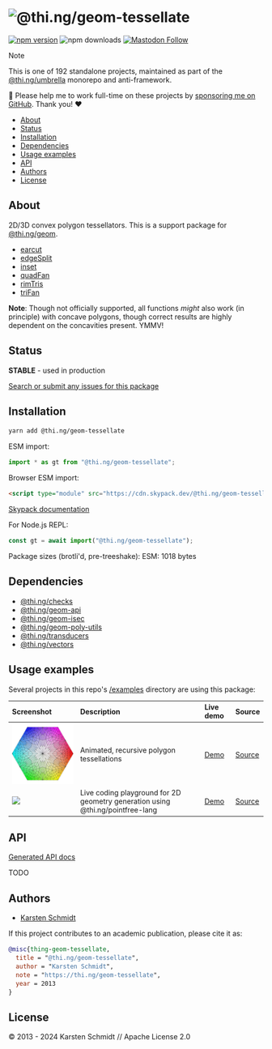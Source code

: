 <!-- This file is generated - DO NOT EDIT! -->
<!-- Please see: https://github.com/thi-ng/umbrella/blob/develop/CONTRIBUTING.md#changes-to-readme-files -->
# ![@thi.ng/geom-tessellate](https://media.thi.ng/umbrella/banners-20230807/thing-geom-tessellate.svg?0a4cce18)

[![npm version](https://img.shields.io/npm/v/@thi.ng/geom-tessellate.svg)](https://www.npmjs.com/package/@thi.ng/geom-tessellate)
![npm downloads](https://img.shields.io/npm/dm/@thi.ng/geom-tessellate.svg)
[![Mastodon Follow](https://img.shields.io/mastodon/follow/109331703950160316?domain=https%3A%2F%2Fmastodon.thi.ng&style=social)](https://mastodon.thi.ng/@toxi)

> [!NOTE]
> This is one of 192 standalone projects, maintained as part
> of the [@thi.ng/umbrella](https://github.com/thi-ng/umbrella/) monorepo
> and anti-framework.
>
> 🚀 Please help me to work full-time on these projects by [sponsoring me on
> GitHub](https://github.com/sponsors/postspectacular). Thank you! ❤️

- [About](#about)
- [Status](#status)
- [Installation](#installation)
- [Dependencies](#dependencies)
- [Usage examples](#usage-examples)
- [API](#api)
- [Authors](#authors)
- [License](#license)

## About

2D/3D convex polygon tessellators. This is a support package for [@thi.ng/geom](https://github.com/thi-ng/umbrella/tree/develop/packages/geom).

- [earcut](https://github.com/thi-ng/umbrella/tree/develop/packages/geom-tessellate/src/earcut.ts)
- [edgeSplit](https://github.com/thi-ng/umbrella/tree/develop/packages/geom-tessellate/src/edge-split.ts)
- [inset](https://github.com/thi-ng/umbrella/tree/develop/packages/geom-tessellate/src/inset.ts)
- [quadFan](https://github.com/thi-ng/umbrella/tree/develop/packages/geom-tessellate/src/quad-fan.ts)
- [rimTris](https://github.com/thi-ng/umbrella/tree/develop/packages/geom-tessellate/src/rim-tris.ts)
- [triFan](https://github.com/thi-ng/umbrella/tree/develop/packages/geom-tessellate/src/tri-fan.ts)

**Note**: Though not officially supported, all functions *might* also
work (in principle) with concave polygons, though correct results are
highly dependent on the concavities present. YMMV!

## Status

**STABLE** - used in production

[Search or submit any issues for this package](https://github.com/thi-ng/umbrella/issues?q=%5Bgeom-tessellate%5D+in%3Atitle)

## Installation

```bash
yarn add @thi.ng/geom-tessellate
```

ESM import:

```ts
import * as gt from "@thi.ng/geom-tessellate";
```

Browser ESM import:

```html
<script type="module" src="https://cdn.skypack.dev/@thi.ng/geom-tessellate"></script>
```

[Skypack documentation](https://docs.skypack.dev/)

For Node.js REPL:

```js
const gt = await import("@thi.ng/geom-tessellate");
```

Package sizes (brotli'd, pre-treeshake): ESM: 1018 bytes

## Dependencies

- [@thi.ng/checks](https://github.com/thi-ng/umbrella/tree/develop/packages/checks)
- [@thi.ng/geom-api](https://github.com/thi-ng/umbrella/tree/develop/packages/geom-api)
- [@thi.ng/geom-isec](https://github.com/thi-ng/umbrella/tree/develop/packages/geom-isec)
- [@thi.ng/geom-poly-utils](https://github.com/thi-ng/umbrella/tree/develop/packages/geom-poly-utils)
- [@thi.ng/transducers](https://github.com/thi-ng/umbrella/tree/develop/packages/transducers)
- [@thi.ng/vectors](https://github.com/thi-ng/umbrella/tree/develop/packages/vectors)

## Usage examples

Several projects in this repo's
[/examples](https://github.com/thi-ng/umbrella/tree/develop/examples)
directory are using this package:

| Screenshot                                                                                                            | Description                                                                    | Live demo                                            | Source                                                                            |
|:----------------------------------------------------------------------------------------------------------------------|:-------------------------------------------------------------------------------|:-----------------------------------------------------|:----------------------------------------------------------------------------------|
| <img src="https://raw.githubusercontent.com/thi-ng/umbrella/develop/assets/geom/tessel.png" width="240"/>             | Animated, recursive polygon tessellations                                      | [Demo](https://demo.thi.ng/umbrella/geom-tessel/)    | [Source](https://github.com/thi-ng/umbrella/tree/develop/examples/geom-tessel)    |
| <img src="https://raw.githubusercontent.com/thi-ng/umbrella/develop/assets/examples/pointfree-geom.jpg" width="240"/> | Live coding playground for 2D geometry generation using @thi.ng/pointfree-lang | [Demo](https://demo.thi.ng/umbrella/pointfree-geom/) | [Source](https://github.com/thi-ng/umbrella/tree/develop/examples/pointfree-geom) |

## API

[Generated API docs](https://docs.thi.ng/umbrella/geom-tessellate/)

TODO

## Authors

- [Karsten Schmidt](https://thi.ng)

If this project contributes to an academic publication, please cite it as:

```bibtex
@misc{thing-geom-tessellate,
  title = "@thi.ng/geom-tessellate",
  author = "Karsten Schmidt",
  note = "https://thi.ng/geom-tessellate",
  year = 2013
}
```

## License

&copy; 2013 - 2024 Karsten Schmidt // Apache License 2.0
